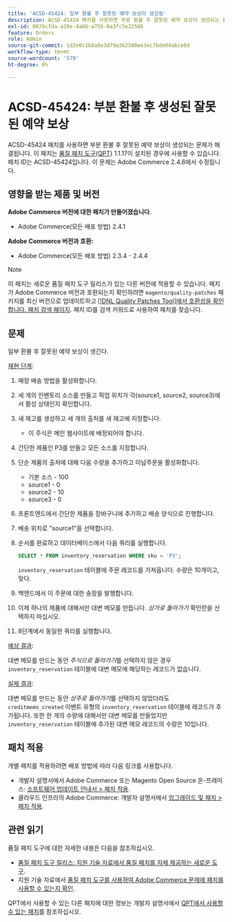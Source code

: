 ```yaml
---
title: 'ACSD-45424: 일부 환불 후 잘못된 예약 보상이 생성됨'
description: ACSD-45424 패치를 사용하면 부분 환불 후 잘못된 예약 보상이 생성되는 문제가 해결됩니다. 이 패치는 [Quality Patches Tool (QPT)](/help/announcements/adobe-commerce-announcements/magento-quality-patches-released-new-tool-to-self-serve-quality-patches.md) 1.1.17이 설치된 경우 사용할 수 있습니다. 패치 ID는 ACSD-45424입니다. 이 문제는 Adobe Commerce 2.4.6에서 수정됩니다.
exl-id: 0676cfda-a28e-4a66-a75b-8a3fc5e22566
feature: Orders
role: Admin
source-git-commit: 1d2e0c1b4a8e3d79a362500ee3ec7bde84a6ce0d
workflow-type: tm+mt
source-wordcount: '579'
ht-degree: 0%

---
```


# ACSD-45424: 부분 환불 후 생성된 잘못된 예약 보상

ACSD-45424 패치를 사용하면 부분 환불 후 잘못된 예약 보상이 생성되는 문제가 해결됩니다. 이 패치는 [품질 패치 도구(QPT)](/help/announcements/adobe-commerce-announcements/magento-quality-patches-released-new-tool-to-self-serve-quality-patches.md) 1.1.17이 설치된 경우에 사용할 수 있습니다. 패치 ID는 ACSD-45424입니다. 이 문제는 Adobe Commerce 2.4.6에서 수정됩니다.

## 영향을 받는 제품 및 버전

**Adobe Commerce 버전에 대한 패치가 만들어졌습니다.**

* Adobe Commerce(모든 배포 방법) 2.4.1

**Adobe Commerce 버전과 호환:**

* Adobe Commerce(모든 배포 방법) 2.3.4 - 2.4.4

>[!NOTE]
>
>이 패치는 새로운 품질 패치 도구 릴리스가 있는 다른 버전에 적용할 수 있습니다. 패치가 Adobe Commerce 버전과 호환되는지 확인하려면 `magento/quality-patches` 패키지를 최신 버전으로 업데이트하고 [[!DNL Quality Patches Tool]에서 호환성을 확인합니다. 패치 검색 페이지](https://devdocs.magento.com/quality-patches/tool.html#patch-grid). 패치 ID를 검색 키워드로 사용하여 패치를 찾습니다.

## 문제

일부 환불 후 잘못된 예약 보상이 생긴다.

<u>재현 단계</u>:

1. 매장 배송 방법을 활성화합니다.
1. 세 개의 인벤토리 소스를 만들고 픽업 위치가 각(source1, source2, source3)에서 활성 상태인지 확인합니다.
1. 새 재고를 생성하고 세 개의 출처를 새 재고에 지정합니다.
   * 이 주식은 메인 웹사이트에 배정되어야 합니다.
1. 간단한 제품인 P3를 만들고 모든 소스를 지정합니다.
1. 단순 제품의 출처에 대해 다음 수량을 추가하고 미납주문을 활성화합니다.
   * 기본 소스 - 100
   * source1 - 0
   * source2 - 10
   * source3 - 0
1. 프론트엔드에서 간단한 제품을 장바구니에 추가하고 배송 양식으로 진행합니다.
1. 배송 위치로 &quot;source1&quot;을 선택합니다.
1. 순서를 완료하고 데이터베이스에서 다음 쿼리를 실행합니다.

   ```sql
   SELECT * FROM inventory_reservation WHERE sku = 'P3';
   ```

   `inventory_reservation` 테이블에 주문 레코드를 가져옵니다. 수량은 10개이고, 맞다.
1. 백엔드에서 이 주문에 대한 송장을 발행합니다.
1. 이제 하나의 제품에 대해서만 대변 메모를 만듭니다. *상가로 돌아가기* 확인란을 선택하지 마십시오.
1. 8단계에서 동일한 쿼리를 실행합니다.

<u>예상 결과</u>:

대변 메모를 만드는 동안 *주식으로 돌아가기*&#x200B;를 선택하지 않은 경우 `inventory_reservation` 테이블에 대변 메모에 해당하는 레코드가 없습니다.

<u>실제 결과</u>:

대변 메모를 만드는 동안 *상주로 돌아가기*&#x200B;를 선택하지 않았더라도 `creditmemo_created` 이벤트 유형의 `inventory_reservation` 테이블에 레코드가 추가됩니다. 또한 한 개의 수량에 대해서만 대변 메모를 만들었지만 `inventory_reservation` 테이블에 추가된 대변 메모 레코드의 수량은 10입니다.

## 패치 적용

개별 패치를 적용하려면 배포 방법에 따라 다음 링크를 사용합니다.

* 개발자 설명서에서 Adobe Commerce 또는 Magento Open Source 온-프레미스: [소프트웨어 업데이트 안내서 > 패치 적용](https://devdocs.magento.com/guides/v2.4/comp-mgr/patching/mqp.html).
* 클라우드 인프라의 Adobe Commerce: 개발자 설명서에서 [업그레이드 및 패치 > 패치 적용](https://devdocs.magento.com/cloud/project/project-patch.html).

## 관련 읽기

품질 패치 도구에 대한 자세한 내용은 다음을 참조하십시오.

* [품질 패치 도구 릴리스: 지원 기술 자료에서 품질 패치를 자체 제공하는 새로운 도구](/help/announcements/adobe-commerce-announcements/magento-quality-patches-released-new-tool-to-self-serve-quality-patches.md).
* 지원 기술 자료에서 [품질 패치 도구를 사용하여 Adobe Commerce 문제에 패치를 사용할 수 있는지 확인](/help/support-tools/patches-available-in-qpt-tool/check-patch-for-magento-issue-with-magento-quality-patches.md).

QPT에서 사용할 수 있는 다른 패치에 대한 정보는 개발자 설명서에서 [QPT에서 사용할 수 있는 패치](https://devdocs.magento.com/quality-patches/tool.html#patch-grid)를 참조하십시오.
